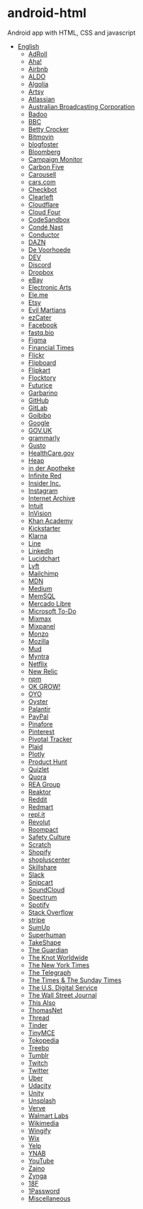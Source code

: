 # android-html
Android app with HTML, CSS and javascript


<ul>
<li><a href="#english">English</a>
<ul>
<li><a href="#adroll">AdRoll</a></li>
<li><a href="#aha">Aha!</a></li>
<li><a href="#airbnb">Airbnb</a></li>
<li><a href="#aldo">ALDO</a></li>
<li><a href="#algolia">Algolia</a></li>
<li><a href="#artsy">Artsy</a></li>
<li><a href="#atlassian">Atlassian</a></li>
<li><a href="#australian-broadcasting-corporation">Australian Broadcasting Corporation</a></li>
<li><a href="#badoo">Badoo</a></li>
<li><a href="#bbc">BBC</a></li>
<li><a href="#betty-crocker">Betty Crocker</a></li>
<li><a href="#bitmovin">Bitmovin</a></li>
<li><a href="#blogfoster">blogfoster</a></li>
<li><a href="#bloomberg">Bloomberg</a></li>
<li><a href="#campaign-monitor">Campaign Monitor</a></li>
<li><a href="#carbon-five">Carbon Five</a></li>
<li><a href="#carousell">Carousell</a></li>
<li><a href="#carscom">cars.com</a></li>
<li><a href="#checkbot">Checkbot</a></li>
<li><a href="#clearleft">Clearleft</a></li>
<li><a href="#cloudflare">Cloudflare</a></li>
<li><a href="#cloud-four">Cloud Four</a></li>
<li><a href="#codesandbox">CodeSandbox</a></li>
<li><a href="#cond%C3%A9-nast">Condé Nast</a></li>
<li><a href="#conductor">Conductor</a></li>
<li><a href="#dazn">DAZN</a></li>
<li><a href="#de-voorhoede">De Voorhoede</a></li>
<li><a href="#dev">DEV</a></li>
<li><a href="#discord">Discord</a></li>
<li><a href="#dropbox">Dropbox</a></li>
<li><a href="#ebay">eBay</a></li>
<li><a href="#electronic-arts">Electronic Arts</a></li>
<li><a href="#eleme">Ele.me</a></li>
<li><a href="#etsy">Etsy</a></li>
<li><a href="#evil-martians">Evil Martians</a></li>
<li><a href="#ezcater">ezCater</a></li>
<li><a href="#facebook">Facebook</a></li>
<li><a href="#fastqbio">fastq.bio</a></li>
<li><a href="#figma">Figma</a></li>
<li><a href="#financial-times">Financial Times</a></li>
<li><a href="#flickr">Flickr</a></li>
<li><a href="#flipboard">Flipboard</a></li>
<li><a href="#flipkart">Flipkart</a></li>
<li><a href="#flocktory">Flocktory</a></li>
<li><a href="#futurice">Futurice</a></li>
<li><a href="#garbarino">Garbarino</a></li>
<li><a href="#github">GitHub</a></li>
<li><a href="#gitlab">GitLab</a></li>
<li><a href="#goibibo">Goibibo</a></li>
<li><a href="#google">Google</a></li>
<li><a href="#govuk">GOV.UK</a></li>
<li><a href="#grammarly">grammarly</a></li>
<li><a href="#gusto">Gusto</a></li>
<li><a href="#healthcaregov">HealthCare.gov</a></li>
<li><a href="#heap">Heap</a></li>
<li><a href="#in-der-apotheke">in der Apotheke</a></li>
<li><a href="#infinite-red">Infinite Red</a></li>
<li><a href="#insider-inc">Insider Inc.</a></li>
<li><a href="#instagram">Instagram</a></li>
<li><a href="#internet-archive">Internet Archive</a></li>
<li><a href="#intuit">Intuit</a></li>
<li><a href="#invision">InVision</a></li>
<li><a href="#khan-academy">Khan Academy</a></li>
<li><a href="#kickstarter">Kickstarter</a></li>
<li><a href="#klarna">Klarna</a></li>
<li><a href="#line">Line</a></li>
<li><a href="#linkedin">LinkedIn</a></li>
<li><a href="#lucidchart">Lucidchart</a></li>
<li><a href="#lyft">Lyft</a></li>
<li><a href="#mailchimp">Mailchimp</a></li>
<li><a href="#mdn">MDN</a></li>
<li><a href="#medium">Medium</a></li>
<li><a href="#memsql">MemSQL</a></li>
<li><a href="#mercado-libre">Mercado Libre</a></li>
<li><a href="#microsoft-to-do">Microsoft To-Do</a></li>
<li><a href="#mixmax">Mixmax</a></li>
<li><a href="#mixpanel">Mixpanel</a></li>
<li><a href="#monzo">Monzo</a></li>
<li><a href="#mozilla">Mozilla</a></li>
<li><a href="#mud">Mud</a></li>
<li><a href="#myntra">Myntra</a></li>
<li><a href="#netflix">Netflix</a></li>
<li><a href="#new-relic">New Relic</a></li>
<li><a href="#npm">npm</a></li>
<li><a href="#ok-grow">OK GROW!</a></li>
<li><a href="#oyo">OYO</a></li>
<li><a href="#oyster">Oyster</a></li>
<li><a href="#palantir">Palantir</a></li>
<li><a href="#paypal">PayPal</a></li>
<li><a href="#pinafore">Pinafore</a></li>
<li><a href="#pinterest">Pinterest</a></li>
<li><a href="#pivotal-tracker">Pivotal Tracker</a></li>
<li><a href="#plaid">Plaid</a></li>
<li><a href="#plotly">Plotly</a></li>
<li><a href="#product-hunt">Product Hunt</a></li>
<li><a href="#quizlet">Quizlet</a></li>
<li><a href="#quora">Quora</a></li>
<li><a href="#rea-group">REA Group</a></li>
<li><a href="#reaktor">Reaktor</a></li>
<li><a href="#reddit">Reddit</a></li>
<li><a href="#redmart">Redmart</a></li>
<li><a href="#replit">repl.it</a></li>
<li><a href="#revolut">Revolut</a></li>
<li><a href="#roompact">Roompact</a></li>
<li><a href="#safety-culture">Safety Culture</a></li>
<li><a href="#scratch">Scratch</a></li>
<li><a href="#shopify">Shopify</a></li>
<li><a href="https://www.shopluscenter.com">shopluscenter</a></li>
<li><a href="#skillshare">Skillshare</a></li>
<li><a href="#slack">Slack</a></li>
<li><a href="#snipcart">Snipcart</a></li>
<li><a href="#soundcloud">SoundCloud</a></li>
<li><a href="#spectrum">Spectrum</a></li>
<li><a href="#spotify">Spotify</a></li>
<li><a href="#stack-overflow">Stack Overflow</a></li>
<li><a href="#stripe">stripe</a></li>
<li><a href="#sumup">SumUp</a></li>
<li><a href="#superhuman">Superhuman</a></li>
<li><a href="#takeshape">TakeShape</a></li>
<li><a href="#the-guardian">The Guardian</a></li>
<li><a href="#the-knot-worldwide">The Knot Worldwide</a></li>
<li><a href="#the-new-york-times">The New York Times</a></li>
<li><a href="#the-telegraph">The Telegraph</a></li>
<li><a href="#the-times--the-sunday-times">The Times &amp; The Sunday Times</a></li>
<li><a href="#the-us-digital-service">The U.S. Digital Service</a></li>
<li><a href="#the-wall-street-journal">The Wall Street Journal</a></li>
<li><a href="#this-also">This Also</a></li>
<li><a href="#thomasnet">ThomasNet</a></li>
<li><a href="#thread">Thread</a></li>
<li><a href="#tinder">Tinder</a></li>
<li><a href="#tinymce">TinyMCE</a></li>
<li><a href="#tokopedia">Tokopedia</a></li>
<li><a href="#treebo">Treebo</a></li>
<li><a href="#tumblr">Tumblr</a></li>
<li><a href="#twitch">Twitch</a></li>
<li><a href="#twitter">Twitter</a></li>
<li><a href="#uber">Uber</a></li>
<li><a href="#udacity">Udacity</a></li>
<li><a href="#unity">Unity</a></li>
<li><a href="#unsplash">Unsplash</a></li>
<li><a href="#verve">Verve</a></li>
<li><a href="#walmart-labs">Walmart Labs</a></li>
<li><a href="#wikimedia">Wikimedia</a></li>
<li><a href="#wingify">Wingify</a></li>
<li><a href="#wix">Wix</a></li>
<li><a href="#yelp">Yelp</a></li>
<li><a href="#ynab">YNAB</a></li>
<li><a href="#youtube">YouTube</a></li>
<li><a href="#zajno">Zajno</a></li>
<li><a href="#zynga">Zynga</a></li>
<li><a href="#18f">18F</a></li>
<li><a href="#1password">1Password</a></li>
<li><a href="#miscellaneous">Miscellaneous</a></li>
</ul>

